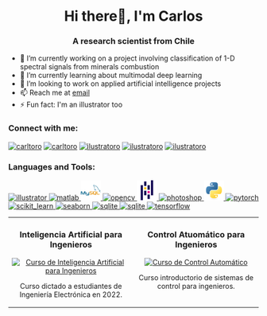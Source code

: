 <h1 align="center">Hi there👋, I'm Carlos</h1>
<h3 align="center">A research scientist from Chile</h3>

- 🔭 I’m currently working on a project involving classification of 1-D spectral signals from minerals combustion
- 🌱 I’m currently learning about multimodal deep learning
- 👯 I’m looking to work on applied artificial intelligence projects
- 📫 Reach me at [email](mailto:carlos.toro.ing@gmail.com)
- ⚡ Fun fact: I'm an illustrator too

<h3 align="left">Connect with me:</h3>
<p align="left">
<a href="https://sites.google.com/view/carltoro/home?authuser=0" target="blank"><img align="center" src="https://www.freeiconspng.com/uploads/website-icon-11.png" alt="carltoro" height="40" width="40" /></a>
<a href="https://linkedin.com/in/carltoro" target="blank"><img align="center" src="https://raw.githubusercontent.com/rahuldkjain/github-profile-readme-generator/master/src/images/icons/Social/linked-in-alt.svg" alt="carltoro" height="30" width="40" /></a>
<a href="https://instagram.com/ilustratoro" target="blank"><img align="center" src="https://raw.githubusercontent.com/rahuldkjain/github-profile-readme-generator/master/src/images/icons/Social/instagram.svg" alt="ilustratoro" height="30" width="40" /></a>
<a href="https://www.behance.net/ilustratoro" target="blank"><img align="center" src="https://raw.githubusercontent.com/rahuldkjain/github-profile-readme-generator/master/src/images/icons/Social/behance.svg" alt="ilustratoro" height="30" width="40" /></a>
 <a href="https://scholar.google.com/citations?user=TIG9CrIAAAAJ&hl=es" target="blank"><img align="center" src="https://static-00.iconduck.com/assets.00/google-scholar-icon-2048x2048-sjbhklt7.png" alt="ilustratoro" height="30" width="40" /></a>
</p>



<h3 align="left">Languages and Tools:</h3>
<p align="left"> <a href="https://www.adobe.com/in/products/illustrator.html" target="_blank" rel="noreferrer"> <img src="https://www.vectorlogo.zone/logos/adobe_illustrator/adobe_illustrator-icon.svg" alt="illustrator" width="40" height="40"/> </a>  <a href="https://www.mathworks.com/" target="_blank" rel="noreferrer"> <img src="https://upload.wikimedia.org/wikipedia/commons/2/21/Matlab_Logo.png" alt="matlab" width="40" height="40"/> </a>  <a href="https://www.mysql.com/" target="_blank" rel="noreferrer"> <img src="https://raw.githubusercontent.com/devicons/devicon/master/icons/mysql/mysql-original-wordmark.svg" alt="mysql" width="40" height="40"/> </a>  <a href="https://opencv.org/" target="_blank" rel="noreferrer"> <img src="https://www.vectorlogo.zone/logos/opencv/opencv-icon.svg" alt="opencv" width="40" height="40"/> </a>  <a href="https://pandas.pydata.org/" target="_blank" rel="noreferrer"> <img src="https://raw.githubusercontent.com/devicons/devicon/2ae2a900d2f041da66e950e4d48052658d850630/icons/pandas/pandas-original.svg" alt="pandas" width="40" height="40"/> </a>  <a href="https://www.photoshop.com/en" target="_blank" rel="noreferrer"> <img src="https://static.vecteezy.com/system/resources/thumbnails/019/016/809/small_2x/adobe-photoshop-express-editor-icon-free-png.png" alt="photoshop" width="40" height="40"/> </a>  <a href="https://www.python.org" target="_blank" rel="noreferrer"> <img src="https://raw.githubusercontent.com/devicons/devicon/master/icons/python/python-original.svg" alt="python" width="40" height="40"/> </a>  <a href="https://pytorch.org/" target="_blank" rel="noreferrer"> <img src="https://www.vectorlogo.zone/logos/pytorch/pytorch-icon.svg" alt="pytorch" width="40" height="40"/> </a>  <a href="https://scikit-learn.org/" target="_blank" rel="noreferrer"> <img src="https://upload.wikimedia.org/wikipedia/commons/0/05/Scikit_learn_logo_small.svg" alt="scikit_learn" width="40" height="40"/> </a>  <a href="https://seaborn.pydata.org/" target="_blank" rel="noreferrer"> <img src="https://seaborn.pydata.org/_images/logo-mark-lightbg.svg" alt="seaborn" width="40" height="40"/> </a>  <a href="https://www.sqlite.org/" target="_blank" rel="noreferrer"> <img src="https://www.vectorlogo.zone/logos/sqlite/sqlite-icon.svg" alt="sqlite" width="40" height="40"/> </a>  <a href="https://colab.research.google.com/" target="_blank" rel="noreferrer"> <img src="https://innovatelabs.media.uconn.edu/wp-content/uploads/sites/2164/2022/04/resource_icons_google_colab-400x400.png" alt="sqlite" width="40" height="40"/> </a> 
 <a href="https://www.tensorflow.org" target="_blank" rel="noreferrer"> <img src="https://www.vectorlogo.zone/logos/tensorflow/tensorflow-icon.svg" alt="tensorflow" width="40" height="40"/> </a> </p>
 

<table>
<tr>
<td width="50%">
<h3 align="center">Inteligencia Artificial para Ingenieros</h3>
<div align="center">
<a href="https://github.com/carltoro/Curso_Inteligencia_Artificial_para_Ingenieros.git" target="_blank"><img src="https://github.com/carltoro/Curso_Inteligencia_Artificial_para_Ingenieros/blob/cb33ef94dc684b1b2cc25b207b99ae3a7ca7837c/Images/IA_course.png" width="400" alt="Curso de Inteligencia Artificial para Ingenieros"></a>

<p>Curso dictado a estudiantes de Ingeniería Electrónica en 2022.</p>
</div> 

</td>

<td width="50%">
<h3 align="center">Control Atuomático para Ingenieros</h3>
<div align="center">                                       
<a href="https://github.com/carltoro/Curso_Control_Automatico.git" target="_blank"><img src="https://github.com/carltoro/Curso_Control_Automatico/blob/be99ee2ad12de37e1862c02aa09a13d35fb727f4/Images/Curso%20Control.png" width="400" alt="Curso de Control Automático"></a>
<br>
<p>Curso introductorio de sistemas de control para ingenieros.</p>
 <br>
</div> 
</table> 
</div>
<br>
